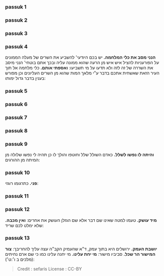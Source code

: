 
### passuk 1

### passuk 2

### passuk 3

### passuk 4
<b>הנני מסב את כלי המלחמה.</b> יש בכם היודעי' להשביע את השרים של מעלה הממונים על הפורעניות להציל איש איש מן הרעה שהוא ממונה עליה ובכך אתם בוטחי' הנני מיסב את השררה של זה לזה ולא תדעו על מי תשביעו:
<b>ואספתי אותם.</b> כלי מלחמה אל תוך העיר הזאת שאשחית אתכם בדבר ע"י מלאך המות שהוא מן השרים העליונים וכן מפורש בענין בדבר גדול ימותו:

### passuk 5

### passuk 6

### passuk 7

### passuk 8

### passuk 9
<b>והיתה לו נפשו לשלל.</b> כאדם השולל שלל וחוטפו והולך לו כן תהיה לי נפשו שלולה מן המיתה מן ההורגים:

### passuk 10
<b>פני.</b> כתרגומו רוגזי:

### passuk 11

### passuk 12
<b>מיד עושק.</b> טעמו למטה שאינו שם דבר אלא שם הגזלן העושק את אחרים:
<b>ואין מכבה.</b> שלא ימלט לכם שריד:

### passuk 13
<b>יושבת העמק.</b> ירושלים היא בתוך עמק, ד"א שהעמיק הקב"ה עצה עליך להחריבך: 
<b>צור המישור הר שכל.</b> סביביו מישור:
<b>מי יחת עלינו.</b> מי יחנה עלינו כמו כי שם ארם נחיתים (מלכים ב ו׳:ט׳):

>Credit : sefaris
>License : CC-BY